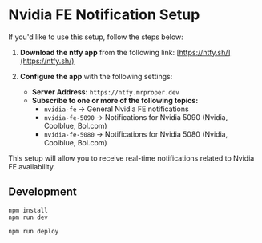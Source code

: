 # Nvidia FE Notification Setup

If you'd like to use this setup, follow the steps below:

1. **Download the ntfy app** from the following link: [https://ntfy.sh/](https://ntfy.sh/)

2. **Configure the app** with the following settings:
   - **Server Address:** `https://ntfy.mrproper.dev`
   - **Subscribe to one or more of the following topics:**
     - `nvidia-fe` → General Nvidia FE notifications
     - `nvidia-fe-5090` → Notifications for Nvidia 5090 (Nvidia, Coolblue, Bol.com)
     - `nvidia-fe-5080` → Notifications for Nvidia 5080 (Nvidia, Coolblue, Bol.com)

This setup will allow you to receive real-time notifications related to Nvidia FE availability.

## Development

```
npm install
npm run dev
```

```
npm run deploy
```
